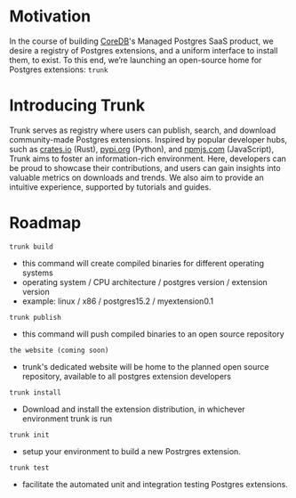 # Motivation

In the course of building [CoreDB](https://coredb.io)'s Managed Postgres SaaS product, we desire a registry of Postgres extensions, and a uniform interface to install them, to exist. To this end, we’re launching an open-source home for Postgres extensions: `trunk`

# Introducing Trunk

Trunk serves as registry where users can publish, search, and download community-made Postgres extensions. Inspired by popular developer hubs, such as [crates.io](http://crates.io) (Rust), [pypi.org](http://pypi.org) (Python), and [npmjs.com](http://npmjs.com) (JavaScript), Trunk aims to foster an information-rich environment. Here, developers can be proud to showcase their contributions, and users can gain insights into valuable metrics on downloads and trends. We also aim to provide an intuitive experience, supported by tutorials and guides.

# Roadmap

`trunk build`

- this command will create compiled binaries for different operating systems
- operating system / CPU architecture / postgres version / extension version
- example: linux / x86 / postgres15.2 / myextension0.1

`trunk publish`

- this command will push compiled binaries to an open source repository

`the website (coming soon)`

- trunk's dedicated website will be home to the planned open source repository, available to all postgres extension developers

`trunk install`

- Download and install the extension distribution, in whichever environment trunk is run

`trunk init`
- setup your environment to build a new Postrgres extension.

`trunk test`
- facilitate the automated unit and integration testing Postgres extensions.
